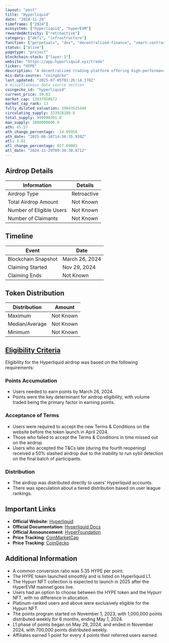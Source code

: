 ```yaml
---
layout: "post"
title: "Hyperliquid"
date: "2024-11-29"
timeframe: ["2024"]
ecosystem: ["hyperliquid", "hyperEVM"]
rewardedActivity: ["retroactive"]
category: ["defi", "infrastructure"]
function: ["perpetuals", "dex", "decentralized-finance", "smart-contract-platform"]
status: ["alive"]
pagetype: "project"
blockchain-stack: ["layer-1"]
website: "https://app.hyperliquid.xyz/trade"
ticker: "HYPE"
description: "A decentralized trading platform offering high-performance perpetual futures trading and innovative DeFi solutions."
mis-data-source: "coingecko"
last_updated: "2025-07-05T01:26:14.370Z"
# miscellaneous data source section
coingecko_id: "hyperliquid"
current_price: 39.03
market_cap: 13037858672
market_cap_rank: 13
fully_diluted_valuation: 39043525440
circulating_supply: 333928180.0
total_supply: 999990391.0
max_supply: 1000000000.0
ath: 45.57
ath_change_percentage: -14.09956
ath_date: "2025-06-16T14:36:35.939Z"
atl: 3.81
atl_change_percentage: 927.69003
atl_date: "2024-11-29T09:30:30.871Z"
---
```


## Airdrop Details

| Information              | Details     |
| ------------------------ | ----------- |
| Airdrop Type             | Retroactive |
| Total Airdrop Amount     | Not Known   |
| Number of Eligible Users | Not Known   |
| Number of Claimants      | Not Known   |

## Timeline

| Event               | Date           |
| ------------------- | -------------- |
| Blockchain Snapshot | March 26, 2024 |
| Claiming Started    | Nov 29, 2024   |
| Claiming Ends       | Not Known      |

## Token Distribution

| Distribution   | Amount    |
| -------------- | --------- |
| Maximum        | Not Known |
| Median/Average | Not Known |
| Minimum        | Not Known |

## [Eligibility Criteria](https://x.com/HyperliquidX/status/1862402701705060486)

Eligibility for the Hyperliquid airdrop was based on the following requirements:

### Points Accumulation
- Users needed to earn points by March 26, 2024.
- Points were the key determinant for airdrop eligibility, with volume traded being the primary factor in earning points.

### Acceptance of Terms
- Users were required to accept the new Terms & Conditions on the website before the token launch in April 2024.
- Those who failed to accept the Terms & Conditions in time missed out on the airdrop.
- Users who accepted the T&Cs late (during the fourth reopening) received a 50% slashed airdrop due to the inability to run sybil detection on the final batch of participants.

### Distribution
- The airdrop was distributed directly to users' Hyperliquid accounts.
- There was speculation about a tiered distribution based on user league rankings.

## Important Links

- **Official Website**: [Hyperliquid](https://app.hyperliquid.xyz/trade)
- **Official Documentation**: [Hyperliquid Docs](https://hyperliquid.gitbook.io/hyperliquid-docs/points)
- **Official Announcement**: [HyperFoundation](https://hyperfoundation.org/)
- **Price Tracking**: [CoinMarketCap](https://coinmarketcap.com/currencies/hyperliquid)
- **Price Tracking**: [CoinGecko](https://www.coingecko.com/en/coins/hyperliquid)

## Additional Information

- A common conversion ratio was 5.35 HYPE per point.
- The HYPE token launched smoothly and is listed on Hyperliquid L1.
- The Hypurr NFT collection is expected to launch in 2025 after the HyperEVM mainnet goes live.
- Users had an option to choose between the HYPE token and the Hypurr NFT, with no difference in allocation.
- Platinum-ranked users and above were exclusively eligible for the Hypurr NFT.
- The points program started on November 1, 2023, with 1,000,000 points distributed weekly for 6 months, ending May 1, 2024.
- L1 phase of points began on May 29, 2024, and ended in November 2024, with 700,000 points distributed weekly.
- Affiliates earned 1 point for every 4 points their referred users earned.